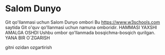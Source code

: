 # Salom Dunyo
Git qo'llanmasi uchun Salom Dunyo ombori
Bu https://www.w3schools.com saytida Git o'quv qo'llanmasi uchun namuna omboridir.
HAMMASI YAXSHI AMALGA OSHDI
Ushbu ombor qo'llanmada bosqichma-bosqich qurilgan.
YANA BIR O`ZGARISH 

gitni ozidan ozgartirish

